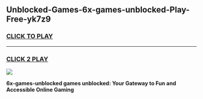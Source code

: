 
## Unblocked-Games-6x-games-unblocked-Play-Free-yk7z9
<h3>
<a href="https://premium76.site?title=6x-games-unblocked&ref=10A">CLICK TO PLAY</a></h3>
<hr>

<h3>
<a href="https://premium76.site?title=6x-games-unblocked&ref=10A">CLICK 2 PLAY</a>
  
</h3>

<a href="https://premium76.site?title=6x-games-unblocked&ref=10A"><img src="https://clearcache.store/games.png"></a>


**6x-games-unblocked games unblocked: Your Gateway to Fun and Accessible Online Gaming**
